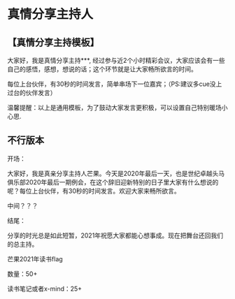 # 真情分享主持人

## 【真情分享主持模板】

大家好，我是真情分享主持***, 经过参与近2个小时精彩会议，大家应该会有一些自己的感悟，感想，想说的话；这个环节就是让大家畅所欲言的时间。

每位上台伙伴，有30秒的时间发言，简单串场下一位嘉宾；（PS:建议多cue没上过台的伙伴发言）

温馨提醒：以上是通用模板，为了鼓动大家发言更积极，可以设置自己特别暖场小心思.





## 不行版本

开场：

大家好，我是真亲分享主持人芒果。今天是2020年最后一天，也是世纪卓越头马俱乐部2020年最后一期例会，在这个辞旧迎新特别的日子里大家有什么想说的呢？每位上台伙伴，有30秒的时间发言。欢迎大家来畅所欲言。

中间？？？

结尾：

分享的时光总是如此短暂，2021年祝愿大家都能心想事成。现在把舞台还回我们的总主持。







芒果2021年读书flag

数量：50+

读书笔记或者x-mind：25+

















